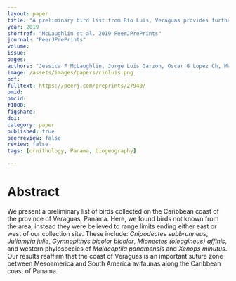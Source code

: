 ```yaml
---
layout: paper
title: "A preliminary bird list from Río Luis, Veraguas provides further insight into an avian suture zone in Caribbean Panama"
year: 2019
shortref: "McLaughlin et al. 2019 PeerJPrePrints"
journal: "PeerJPrePrints"
volume:
issue:
pages:
authors: "Jessica F McLaughlin, Jorge Luis Garzon, Oscar G Lopez Ch, Matthew J Miller"
image: /assets/images/papers/rioluis.png
pdf:
fulltext: https://peerj.com/preprints/27940/
pmid:
pmcid:  
f1000:
figshare:
doi:
category: paper
published: true
peerreview: false
review: false
tags: [ornithology, Panama, biogeography]

---
```


# Abstract
We present a preliminary list of birds collected on the Caribbean coast of the province of Veraguas, Panama. Here, we found birds not known from the area, instead they were believed to range limits ending either east or west of our collection site. These include: *Cnipodectes subbrunneus*, *Juliamyia julie*, *Gymnopithys bicolor bicolor*, *Mionectes (oleagineus) affinis*, and western phylospecies of *Malacoptila panamensis* and *Xenops minutus*. Our results reaffirm that the coast of Veraguas is an important suture zone between Mesoamerica and South America avifaunas along the Caribbean coast of Panama.
